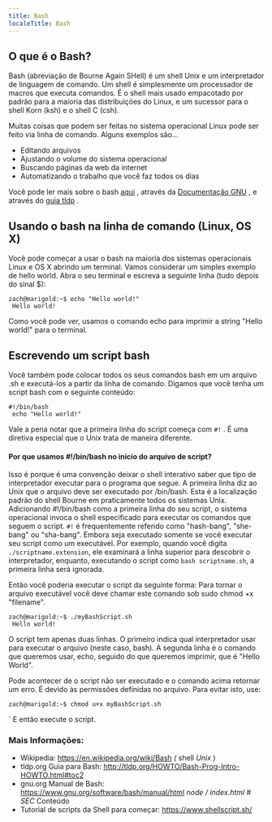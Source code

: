 ```yaml
---
title: Bash
localeTitle: Bash
---
```

## O que é o Bash?

Bash (abreviação de Bourne Again SHell) é um shell Unix e um interpretador de linguagem de comando. Um shell é simplesmente um processador de macros que executa comandos. É o shell mais usado empacotado por padrão para a maioria das distribuições do Linux, e um sucessor para o shell Korn (ksh) e o shell C (csh).

Muitas coisas que podem ser feitas no sistema operacional Linux pode ser feito via linha de comando. Alguns exemplos são…

*   Editando arquivos
*   Ajustando o volume do sistema operacional
*   Buscando páginas da web da internet
*   Automatizando o trabalho que você faz todos os dias

Você pode ler mais sobre o bash [aqui](https://www.gnu.org/software/bash/) , através da [Documentação GNU](https://www.gnu.org/software/bash/manual/html_node/index.html#SEC_Contents) , e através do [guia tldp](http://tldp.org/HOWTO/Bash-Prog-Intro-HOWTO.html#toc10) .

## Usando o bash na linha de comando (Linux, OS X)

Você pode começar a usar o bash na maioria dos sistemas operacionais Linux e OS X abrindo um terminal. Vamos considerar um simples exemplo de hello world. Abra o seu terminal e escreva a seguinte linha (tudo depois do sinal $):
```
zach@marigold:~$ echo "Hello world!" 
 Hello world! 
```

Como você pode ver, usamos o comando echo para imprimir a string "Hello world!" para o terminal.

## Escrevendo um script bash

Você também pode colocar todos os seus comandos bash em um arquivo .sh e executá-los a partir da linha de comando. Digamos que você tenha um script bash com o seguinte conteúdo:
```
#!/bin/bash 
 echo "Hello world!" 
```

Vale a pena notar que a primeira linha do script começa com `#!` . É uma diretiva especial que o Unix trata de maneira diferente.

#### Por que usamos #!/bin/bash no início do arquivo de script?

Isso é porque é uma convenção deixar o shell interativo saber que tipo de interpretador executar para o programa que segue. A primeira linha diz ao Unix que o arquivo deve ser executado por /bin/bash. Esta é a localização padrão do shell Bourne em praticamente todos os sistemas Unix. Adicionando #!/bin/bash como a primeira linha do seu script, o sistema operacional invoca o shell especificado para executar os comandos que seguem o script. `#!` é frequentemente referido como "hash-bang", "she-bang" ou "sha-bang". Embora seja executado somente se você executar seu script como um executável. Por exemplo, quando você digita `./scriptname.extension`, ele examinará a linha superior para descobrir o interpretador, enquanto, executando o script como `bash scriptname.sh`, a primeira linha será ignorada.

Então você poderia executar o script da seguinte forma: Para tornar o arquivo executável você deve chamar este comando sob sudo chmod +x "filename".
```
zach@marigold:~$ ./myBashScript.sh 
 Hello world! 
```

O script tem apenas duas linhas. O primeiro indica qual interpretador usar para executar o arquivo (neste caso, bash). A segunda linha é o comando que queremos usar, echo, seguido do que queremos imprimir, que é "Hello World".

Pode acontecer de o script não ser executado e o comando acima retornar um erro. É devido às permissões definidas no arquivo. Para evitar isto, use:
```
zach@marigold:~$ chmod u+x myBashScript.sh 
```

\` E então execute o script.

### Mais Informações:

*   Wikipedia: https://en.wikipedia.org/wiki/Bash _(_ shell _Unix_ )
*   tldp.org Guia para Bash: http://tldp.org/HOWTO/Bash-Prog-Intro-HOWTO.html#toc2
*   gnu.org Manual de Bash: https://www.gnu.org/software/bash/manual/html _node / index.html # SEC_ Conteúdo
*   Tutorial de scripts da Shell para começar: https://www.shellscript.sh/

